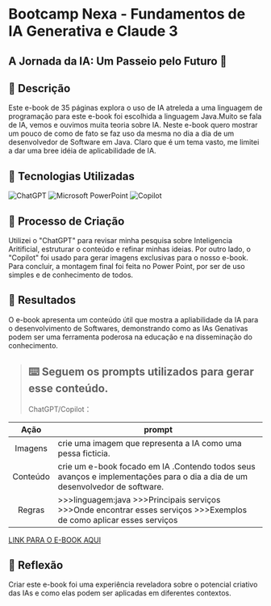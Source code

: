 # Bootcamp Nexa - Fundamentos de IA Generativa e Claude 3 
## A Jornada da IA: Um Passeio pelo Futuro 🌌

## 📒 Descrição
Este e-book de 35 páginas explora o uso de IA atreleda a uma linguagem de programação para este e-book foi escolhida a linguagem Java.Muito se fala de IA, vemos e ouvimos muita teoria sobre IA. Neste e-book quero mostrar um pouco de como de fato se faz uso da mesma no dia a dia de um desenvolvedor de Software em Java.
 Claro que é um tema vasto, me limitei a dar uma bree idéia de aplicabilidade de IA.


## 🤖 Tecnologias Utilizadas
![ChatGPT](https://img.shields.io/badge/chatGPT-74aa9c?style=for-the-badge&logo=openai&logoColor=white(https://chat.openai.com/))
![Microsoft PowerPoint](https://img.shields.io/badge/Microsoft_PowerPoint-B7472A?style=for-the-badge&logo=microsoft-powerpoint&logoColor=white(https://www.microsoft.com/en/microsoft-365/powerpoint))
![Copilot](https://adoption.microsoft.com/wp-content/uploads/2023/09/icon-copilot.svg)

## 🧐 Processo de Criação
Utilizei o "ChatGPT" para revisar minha pesquisa sobre Inteligencia Aritificial, estruturar o conteúdo e refinar minhas ideias. Por outro lado, o "Copilot" foi usado para gerar imagens exclusivas para o nosso e-book. Para concluir, a montagem final foi feita no Power Point, por ser de uso simples e de conhecimento de todos.

## 🚀 Resultados
O e-book apresenta um conteúdo útil que mostra a apliabilidade da IA para o desenvolvimento de Softwares, demonstrando como as IAs Genativas podem ser uma ferramenta poderosa na educação e na disseminação do conhecimento.

>## :keyboard: Seguem os prompts utilizados para gerar esse conteúdo.
>
>ChatGPT/Copilot：

|   Ação   | prompt                                                                                                                                                                                                                                                                         |
| :------: | ------------------------------------------------------------------------------------------------------------------------------------------------------------------------------------------------------------------------------------------------------------------------------ |
| Imagens  | crie uma imagem que representa a IA como uma pessa ficticia.
| Conteúdo | crie um e-book focado em IA .Contendo todos seus avanços e implementações para o dia a dia de um desenvolvedor de software.
|Regras    |>>>linguagem:java >>>Principais serviços >>>Onde encontrar esses serviços >>>Exemplos de como aplicar esses serviços |

[LINK PARA O E-BOOK AQUI]()

## 💭 Reflexão
Criar este e-book foi uma experiência reveladora sobre o potencial criativo das IAs e como elas podem ser aplicadas em diferentes contextos.
